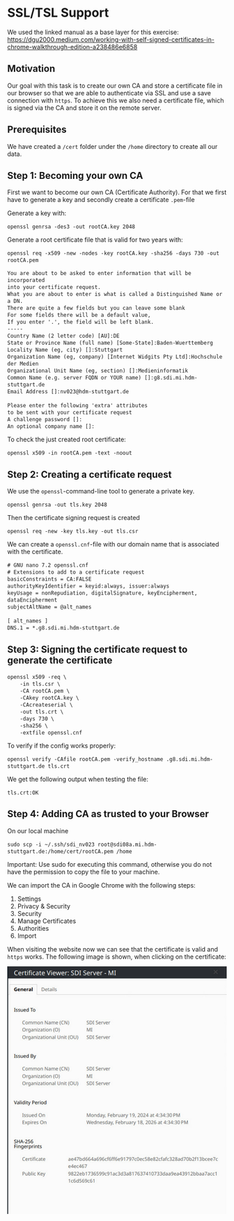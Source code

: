 # SSL/TSL Support

We used the linked manual as a base layer for this exercise: <https://dgu2000.medium.com/working-with-self-signed-certificates-in-chrome-walkthrough-edition-a238486e6858>

## Motivation

Our goal with this task is to create our own CA and store a certificate file in our browser so that we are able to authenticate via SSL and use a save connection with `https`. To achieve this we also need a certificate file, which is signed via the CA and store it on the remote server.

## Prerequisites

We have created a `/cert` folder under the `/home` directory to create all our data.

## Step 1: Becoming your own CA

First we want to become our own CA (Certificate Authority). For that we first have to generate a key and secondly create a certificate `.pem`-file

Generate a key with:

```ssh
openssl genrsa -des3 -out rootCA.key 2048
```

Generate a root certificate file that is valid for two years with:

```ssh
openssl req -x509 -new -nodes -key rootCA.key -sha256 -days 730 -out rootCA.pem
```

```ssh
You are about to be asked to enter information that will be incorporated
into your certificate request.
What you are about to enter is what is called a Distinguished Name or a DN.
There are quite a few fields but you can leave some blank
For some fields there will be a default value,
If you enter '.', the field will be left blank.
-----
Country Name (2 letter code) [AU]:DE
State or Province Name (full name) [Some-State]:Baden-Wuerttemberg
Locality Name (eg, city) []:Stuttgart
Organization Name (eg, company) [Internet Widgits Pty Ltd]:Hochschule der Medien
Organizational Unit Name (eg, section) []:Medieninformatik
Common Name (e.g. server FQDN or YOUR name) []:g8.sdi.mi.hdm-stuttgart.de
Email Address []:nv023@hdm-stuttgart.de

Please enter the following 'extra' attributes
to be sent with your certificate request
A challenge password []:
An optional company name []:
```

To check the just created root certificate:

```ssh
openssl x509 -in rootCA.pem -text -noout
```

## Step 2: Creating a certificate request

We use the `openssl`-command-line tool to generate a private key.

```ssh
openssl genrsa -out tls.key 2048
```

Then the certificate signing request is created

```ssh
openssl req -new -key tls.key -out tls.csr
```

We can create a `openssl.cnf`-file with our domain name that is associated with the certificate.

```ssh
# GNU nano 7.2 openssl.cnf
# Extensions to add to a certificate request
basicConstraints = CA:FALSE
authorityKeyIdentifier = keyid:always, issuer:always
keyUsage = nonRepudiation, digitalSignature, keyEncipherment, dataEncipherment
subjectAltName = @alt_names

[ alt_names ]
DNS.1 = *.g8.sdi.mi.hdm-stuttgart.de
```

## Step 3: Signing the certificate request to generate the certificate

```ssh
openssl x509 -req \
    -in tls.csr \
    -CA rootCA.pem \
    -CAkey rootCA.key \
    -CAcreateserial \
    -out tls.crt \
    -days 730 \
    -sha256 \
    -extfile openssl.cnf
```

To verify if the config works properly:

```ssh
openssl verify -CAfile rootCA.pem -verify_hostname .g8.sdi.mi.hdm-stuttgart.de tls.crt
```

We get the following output when testing the file:

```ssh
tls.crt:OK
```

## Step 4: Adding CA as trusted to your Browser

On our local machine

```ssh
sudo scp -i ~/.ssh/sdi_nv023 root@sdi08a.mi.hdm-stuttgart.de:/home/cert/rootCA.pem /home
```

Important: Use sudo for executing this command, otherwise you do not have the permission to copy the file to your machine.

We can import the CA in Google Chrome with the following steps:

1. Settings
2. Privacy & Security
3. Security
4. Manage Certificates
5. Authorities
6. Import

When visiting the website now we can see that the certificate is valid and `https` works.
The following image is shown, when clicking on the certificate:

![Certificate Viewer Config](/media/certificate_viewer_config.jpg)

